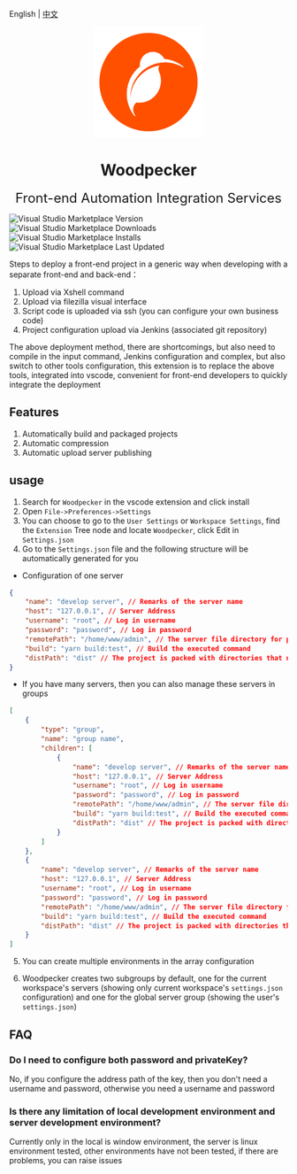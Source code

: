 English | [中文](./README.zh-CN.md)
<p align="center">
  <img src="https://raw.githubusercontent.com/semmywong/woodpecker/main/assets/woodpecker.png" />
</p>
<h1 align="center">Woodpecker</h1>
<p align="center">
  <font size="5">Front-end Automation Integration Services</font>
</p>

![Visual Studio Marketplace Version](https://img.shields.io/visual-studio-marketplace/v/SemmyWong.woodpecker) ![Visual Studio Marketplace Downloads](https://img.shields.io/visual-studio-marketplace/d/SemmyWong.woodpecker) ![Visual Studio Marketplace Installs](https://img.shields.io/visual-studio-marketplace/i/SemmyWong.woodpecker) ![Visual Studio Marketplace Last Updated](https://img.shields.io/visual-studio-marketplace/last-updated/SemmyWong.woodpecker?style=plastic)

Steps to deploy a front-end project in a generic way when developing with a separate front-end and back-end：

1. Upload via Xshell command
2. Upload via filezilla visual interface
3. Script code is uploaded via ssh (you can configure your own business code)
4. Project configuration upload via Jenkins (associated git repository)

The above deployment method, there are shortcomings, but also need to compile in the input command, Jenkins configuration and complex, but also switch to other tools configuration, this extension is to replace the above tools, integrated into vscode, convenient for front-end developers to quickly integrate the deployment

## Features

1. Automatically build and packaged projects
2. Automatic compression
3. Automatic upload server publishing

## usage

1. Search for `Woodpecker` in the vscode extension and click install
2. Open `File->Preferences->Settings`
3. You can choose to go to the `User Settings` or `Workspace Settings`, find the `Extension` Tree node and locate `Woodpecker`, click Edit in `Settings.json`
4. Go to the `Settings.json` file and the following structure will be automatically generated for you

* Configuration of one server

```json
{
    "name": "develop server", // Remarks of the server name
    "host": "127.0.0.1", // Server Address
    "username": "root", // Log in username
    "password": "password", // Log in password
    "remotePath": "/home/www/admin", // The server file directory for project uploads
    "build": "yarn build:test", // Build the executed command
    "distPath": "dist" // The project is packed with directories that need to be uploaded
}

```

* If you have many servers, then you can also manage these servers in groups

```json
[
    {
        "type": "group",
        "name": "group name",
        "children": [
            {
                "name": "develop server", // Remarks of the server name
                "host": "127.0.0.1", // Server Address
                "username": "root", // Log in username
                "password": "password", // Log in password
                "remotePath": "/home/www/admin", // The server file directory for project uploads
                "build": "yarn build:test", // Build the executed command
                "distPath": "dist" // The project is packed with directories that need to be uploaded
            }
        ]
    },
    {
        "name": "develop server", // Remarks of the server name
        "host": "127.0.0.1", // Server Address
        "username": "root", // Log in username
        "password": "password", // Log in password
        "remotePath": "/home/www/admin", // The server file directory for project uploads
        "build": "yarn build:test", // Build the executed command
        "distPath": "dist" // The project is packed with directories that need to be uploaded
    }
]
```

5. You can create multiple environments in the array configuration

6. Woodpecker creates two subgroups by default, one for the current workspace's servers (showing only current workspace's `settings.json ` configuration) and one for the global server group (showing the user's `settings.json`)

## FAQ

### Do I need to configure both password and privateKey?

No, if you configure the address path of the key, then you don't need a username and password, otherwise you need a username and password

### Is there any limitation of local development environment and server development environment?

Currently only in the local is window environment, the server is linux environment tested, other environments have not been tested, if there are problems, you can raise issues
